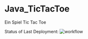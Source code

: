# Java_TicTacToe

Ein Spiel Tic Tac Toe

Status of Last Deployment:
![workflow](https://github.com/lenaKacher/TicTacToe/actions/workflows/main.yml/badge.svg?branch=master)

